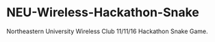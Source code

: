 # NEU-Wireless-Hackathon-Snake
Northeastern University Wireless Club 11/11/16 Hackathon Snake Game.
